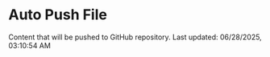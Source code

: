 # Auto Push File

Content that will be pushed to GitHub repository.
Last updated: 06/28/2025, 03:10:54 AM